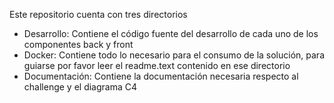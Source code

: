 Este repositorio cuenta con tres directorios

- Desarrollo: Contiene el código fuente del desarrollo de cada uno de los componentes back y front 
- Docker: Contiene todo lo necesario para el consumo de la solución, para guiarse por favor leer el readme.text contenido en ese directorio
- Documentación: Contiene la documentación necesaria respecto al challenge y el diagrama C4
